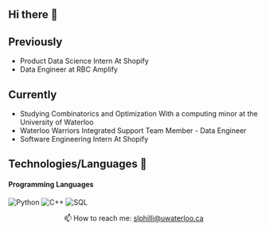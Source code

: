 ## Hi there 👋

## Previously 
- Product Data Science Intern At Shopify
- Data Engineer at RBC Amplify

## Currently 
- Studying Combinatorics and Optimization With a computing minor at the University of Waterloo
- Waterloo Warriors Integrated Support Team Member - Data Engineer
- Software Engineering Intern At Shopify

## Technologies/Languages 📑
</div>

#### Programming Languages
![Python](https://img.shields.io/badge/Python-3776AB?style=for-the-badge&logo=python&logoColor=white)
![C++](https://img.shields.io/badge/C++-00599C?style=for-the-badge&logo=cplusplus&logoColor=white)
![SQL](https://img.shields.io/badge/SQL-4479A1?style=for-the-badge&logo=postgresql&logoColor=white)

<div align="center">


📫 How to reach me: slphilli@uwaterloo.ca


